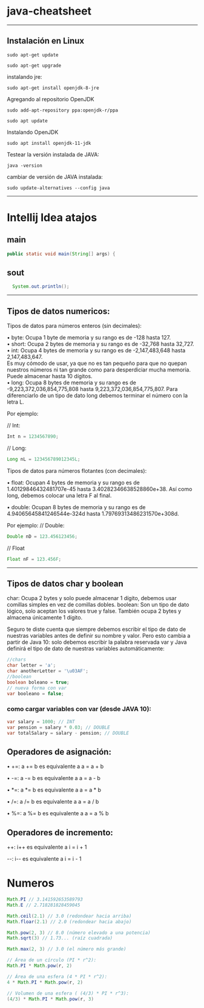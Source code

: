 # java-cheatsheet
 

------------------------------
## Instalación en Linux

```linux
sudo apt-get update
```

```linux
sudo apt-get upgrade
```

instalando jre:
```linux
sudo apt-get install openjdk-8-jre
```

Agregando al repositorio OpenJDK
```linux
sudo add-apt-repository ppa:openjdk-r/ppa
```
```linux
sudo apt update
```

Instalando OpenJDK
```linux
sudo apt install openjdk-11-jdk
```


Testear la versión instalada de JAVA:
```linux
java -version
```

cambiar de versión de JAVA instalada:
```linux
sudo update-alternatives --config java
```
-----------------
# Intellij Idea atajos

## main
```java
public static void main(String[] args) {
```


## sout
```java
  System.out.println();
```

-----------------
## Tipos de datos numericos:
Tipos de datos para números enteros (sin decimales):

• byte: Ocupa 1 byte de memoria y su rango es de -128 hasta 127.	
• short: Ocupa 2 bytes de memoria y su rango es de -32,768 hasta 32,727.	
• int: Ocupa 4 bytes de memoria y su rango es de -2,147,483,648 hasta 2,147,483,647. 	
	Es muy cómodo de usar, ya que no es tan pequeño para que no quepan nuestros números ni tan grande como para desperdiciar mucha memoria. Puede almacenar hasta 10 dígitos.	
• long: Ocupa 8 bytes de memoria y su rango es de -9,223,372,036,854,775,808 hasta 9,223,372,036,854,775,807. Para diferenciarlo de un tipo de dato long debemos terminar el número con la letra L.
	
Por ejemplo:

// Int:
```java
Int n = 1234567890;
```

// Long:
```java
Long nL = 123456789012345L;
```

Tipos de datos para números flotantes (con decimales):

• float: Ocupan 4 bytes de memoria y su rango es de 1.40129846432481707e-45 hasta 3.40282346638528860e+38. Así como long, debemos colocar una letra F al final.
	
• double: Ocupan 8 bytes de memoria y su rango es de 4.94065645841246544e-324d hasta 1.79769313486231570e+308d.
	
Por ejemplo:
// Double:
```java
Double nD = 123.456123456;
```

// Float
```java
Float nF = 123.456F;
```


-----------------
## Tipos de datos char y boolean


char: Ocupa 2 bytes y solo puede almacenar 1 dígito, debemos usar comillas simples en vez de comillas dobles.
boolean: Son un tipo de dato lógico, solo aceptan los valores true y false. También ocupa 2 bytes y almacena únicamente 1 dígito.

Seguro te diste cuenta que siempre debemos escribir el tipo de dato de nuestras variables antes de definir su nombre y valor. Pero esto cambia a partir de Java 10: solo debemos escribir la palabra reservada var y Java definirá el tipo de dato de nuestras variables automáticamente:

```java
//chars
char letter = 'a';
char anotherLetter = '\u03AF';
//boolean
boolean boleano = true;
// nueva forma con var
var booleano = false;
```

### como cargar variables con var (desde JAVA 10):
```java
var salary = 1000; // INT
var pension = salary * 0.03; // DOUBLE
var totalSalary = salary - pension; // DOUBLE
```

## Operadores de asignación:

• +=: a += b es equivalente a a = a + b

• -=: a -= b es equivalente a a = a - b

• *=: a *= b es equivalente a a = a * b

• /=: a /= b es equivalente a a = a / b

• %=: a %= b es equivalente a a = a % b


## Operadores de incremento:
++: i++ es equivalente a i = i + 1

--: i-- es equivalente a i = i - 1

# Numeros 
```java
Math.PI // 3.141592653589793
Math.E // 2.718281828459045

Math.ceil(2.1) // 3.0 (redondear hacia arriba)
Math.floar(2.1) // 2.0 (redondear hacia abajo)

Math.pow(2, 3) // 8.0 (número elevado a una potencia)
Math.sqrt(3) // 1.73... (raíz cuadrada)

Math.max(2, 3) // 3.0 (el número más grande)

// Área de un círculo (PI * r^2):
Math.PI * Math.pow(r, 2)

// Área de una esfera (4 * PI * r^2):
4 * Math.PI * Math.pow(r, 2)

// Volumen de una esfera ( (4/3) * PI * r^3):
(4/3) * Math.PI * Math.pow(r, 3)
```
